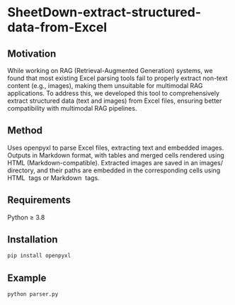# SheetDown-extract-structured-data-from-Excel

## Motivation
While working on RAG (Retrieval-Augmented Generation) systems, we found that most existing Excel parsing tools fail to properly extract non-text content (e.g., images), making them unsuitable for multimodal RAG applications. To address this, we developed this tool to comprehensively extract structured data (text and images) from Excel files, ensuring better compatibility with multimodal RAG pipelines.

## Method
Uses openpyxl to parse Excel files, extracting text and embedded images.
Outputs in Markdown format, with tables and merged cells rendered using HTML (Markdown-compatible).
Extracted images are saved in an images/ directory, and their paths are embedded in the corresponding cells using HTML <img> tags or Markdown <img> tags.

## Requirements
Python ≥ 3.8

## Installation
```bash
pip install openpyxl
```
## Example
```bash
python parser.py
```
